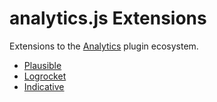 # analytics.js Extensions

Extensions to the [Analytics](https://github.com/DavidWells/analytics) plugin ecosystem.

- [Plausible](packages/plausible)
- [Logrocket](packages/logrocket)
- [Indicative](packages/indicative)
